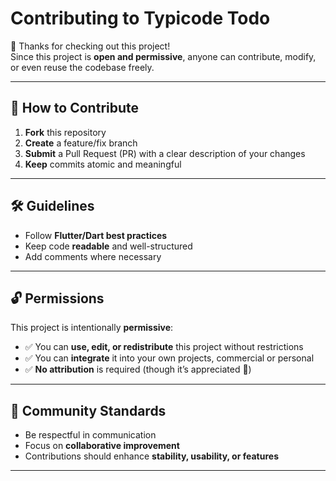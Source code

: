 # Contributing to Typicode Todo

👋 Thanks for checking out this project!  
Since this project is **open and permissive**, anyone can contribute, modify, or even reuse the codebase freely.

---

## 🚀 How to Contribute

1. **Fork** this repository
2. **Create** a feature/fix branch
3. **Submit** a Pull Request (PR) with a clear description of your changes
4. **Keep** commits atomic and meaningful

---

## 🛠 Guidelines

- Follow **Flutter/Dart best practices**
- Keep code **readable** and well-structured
- Add comments where necessary

---

## 🔓 Permissions

This project is intentionally **permissive**:

- ✅ You can **use, edit, or redistribute** this project without restrictions
- ✅ You can **integrate** it into your own projects, commercial or personal
- ✅ **No attribution** is required (though it’s appreciated 🙏)

---

## 🤝 Community Standards

- Be respectful in communication
- Focus on **collaborative improvement**
- Contributions should enhance **stability, usability, or features**

---

